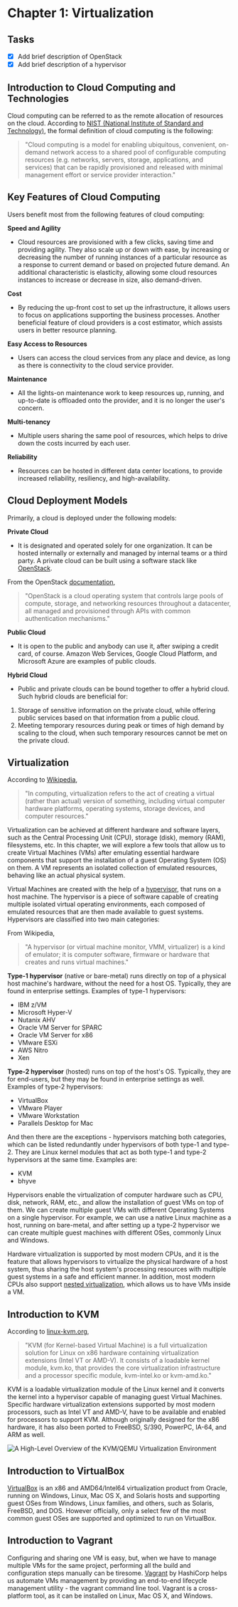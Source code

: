 # Chapter 1: Virtualization

## Tasks
- [x] Add brief description of OpenStack
- [x] Add brief description of a hypervisor

## Introduction to Cloud Computing and Technologies

Cloud computing can be referred to as the remote allocation of resources on the cloud. According to [NIST (National Institute of Standard and Technology)](http://nvlpubs.nist.gov/nistpubs/Legacy/SP/nistspecialpublication800-145.pdf), the formal definition of cloud computing is the following:

>"Cloud computing is a model for enabling ubiquitous, convenient, on-demand network access to a shared pool of configurable computing resources (e.g. networks, servers, storage, applications, and services) that can be rapidly provisioned and released with minimal management effort or service provider interaction."

## Key Features of Cloud Computing

Users benefit most from the following features of cloud computing:

**Speed and Agility**
* Cloud resources are provisioned with a few clicks, saving time and providing agility. They also scale up or down with ease, by increasing or decreasing the number of running instances of a particular resource as a response to current demand or based on projected future demand. An additional characteristic is elasticity, allowing some cloud resources instances to increase or decrease in size, also demand-driven.

**Cost**
* By reducing the up-front cost to set up the infrastructure, it allows users to focus on applications supporting the business processes. Another beneficial feature of cloud providers is a cost estimator, which assists users in better resource planning.

**Easy Access to Resources**
* Users can access the cloud services from any place and device, as long as there is connectivity to the cloud service provider.

**Maintenance**
* All the lights-on maintenance work to keep resources up, running, and up-to-date is offloaded onto the provider, and it is no longer the user's concern.

**Multi-tenancy**
* Multiple users sharing the same pool of resources, which helps to drive down the costs incurred by each user.

**Reliability**
* Resources can be hosted in different data center locations, to provide increased reliability, resiliency, and high-availability.

## Cloud Deployment Models

Primarily, a cloud is deployed under the following models:

**Private Cloud**
* It is designated and operated solely for one organization. It can be hosted internally or externally and managed by internal teams or a third party. A private cloud can be built using a software stack like [OpenStack](https://www.openstack.org).

From the OpenStack [documentation](https://www.openstack.org/software),

>"OpenStack is a cloud operating system that controls large pools of compute, storage, and networking resources throughout a datacenter, all managed and provisioned through APIs with common authentication mechanisms."

**Public Cloud**
* It is open to the public and anybody can use it, after swiping a credit card, of course. Amazon Web Services, Google Cloud Platform, and Microsoft Azure are examples of public clouds.

**Hybrid Cloud**
* Public and private clouds can be bound together to offer a hybrid cloud. Such hybrid clouds are beneficial for:

1. Storage of sensitive information on the private cloud, while offering public services based on that information from a public cloud.
2. Meeting temporary resources during peak or times of high demand by scaling to the cloud, when such temporary resources cannot be met on the private cloud.

## Virtualization

According to [Wikipedia](https://en.wikipedia.org/wiki/Virtualization),

>"In computing, virtualization refers to the act of creating a virtual (rather than actual) version of something, including virtual computer hardware platforms, operating systems, storage devices, and computer resources."

Virtualization can be achieved at different hardware and software layers, such as the Central Processing Unit (CPU), storage (disk), memory (RAM), filesystems, etc. In this chapter, we will explore a few tools that allow us to create Virtual Machines (VMs) after emulating essential hardware components that support the installation of a guest Operating System (OS) on them. A VM represents an isolated collection of emulated resources, behaving like an actual physical system.

Virtual Machines are created with the help of a [hypervisor](https://en.wikipedia.org/wiki/Hypervisor), that runs on a host machine. The hypervisor is a piece of software capable of creating multiple isolated virtual operating environments, each composed of emulated resources that are then made available to guest systems. Hypervisors are classified into two main categories:

From Wikipedia,

>"A hypervisor (or virtual machine monitor, VMM, virtualizer) is a kind of emulator; it is computer software, firmware or hardware that creates and runs virtual machines."

**Type-1 hypervisor** (native or bare-metal) runs directly on top of a physical host machine's hardware, without the need for a host OS. Typically, they are found in enterprise settings. Examples of type-1 hypervisors:
* IBM z/VM
* Microsoft Hyper-V
* Nutanix AHV
* Oracle VM Server for SPARC
* Oracle VM Server for x86
* VMware ESXi
* AWS Nitro
* Xen

**Type-2 hypervisor** (hosted) runs on top of the host's OS. Typically, they are for end-users, but they may be found in enterprise settings as well. Examples of type-2 hypervisors:
* VirtualBox
* VMware Player
* VMware Workstation
* Parallels Desktop for Mac

And then there are the exceptions - hypervisors matching both categories, which can be listed redundantly under hypervisors of both type-1 and type-2. They are Linux kernel modules that act as both type-1 and type-2 hypervisors at the same time. Examples are:
* KVM
* bhyve

Hypervisors enable the virtualization of computer hardware such as CPU, disk, network, RAM, etc., and allow the installation of guest VMs on top of them. We can create multiple guest VMs with different Operating Systems on a single hypervisor. For example, we can use a native Linux machine as a host, running on bare-metal, and after setting up a type-2 hypervisor we can create multiple guest machines with different OSes, commonly Linux and Windows.

Hardware virtualization is supported by most modern CPUs, and it is the feature that allows hypervisors to virtualize the physical hardware of a host system, thus sharing the host system's processing resources with multiple guest systems in a safe and efficient manner. In addition, most modern CPUs also support [nested virtualization](https://en.wikipedia.org/wiki/Virtualization#Nested_virtualization), which allows us to have VMs inside a VM.

## Introduction to KVM

According to [linux-kvm.org](https://www.linux-kvm.org),

>"KVM (for Kernel-based Virtual Machine) is a full virtualization solution for Linux on x86 hardware containing virtualization extensions (Intel VT or AMD-V). It consists of a loadable kernel module, kvm.ko, that provides the core virtualization infrastructure and a processor specific module, kvm-intel.ko or kvm-amd.ko."

KVM is a loadable virtualization module of the Linux kernel and it converts the kernel into a hypervisor capable of managing guest Virtual Machines. Specific hardware virtualization extensions supported by most modern processors, such as Intel VT and AMD-V, have to be available and enabled for processors to support KVM. Although originally designed for the x86 hardware, it has also been ported to FreeBSD, S/390, PowerPC, IA-64, and ARM as well.

![A High-Level Overview of the KVM/QEMU Virtualization Environment](./img/img_0.png)

## Introduction to VirtualBox

[VirtualBox](https://www.virtualbox.org) is an x86 and AMD64/Intel64 virtualization product from Oracle, running on Windows, Linux, Mac OS X, and Solaris hosts and supporting guest OSes from Windows, Linux families, and others, such as Solaris, FreeBSD, and DOS. However officially, only a select few of the most common guest OSes are supported and optimized to run on VirtualBox.

## Introduction to Vagrant

Configuring and sharing one VM is easy, but, when we have to manage multiple VMs for the same project, performing all the build and configuration steps manually can be tiresome. [Vagrant](https://www.vagrantup.com) by HashiCorp helps us automate VMs management by providing an end-to-end lifecycle management utility - the vagrant command line tool. Vagrant is a cross-platform tool, as it can be installed on Linux, Mac OS X, and Windows.

